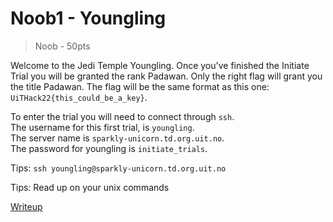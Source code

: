 # Noob1 - Youngling
> Noob - 50pts

Welcome to the Jedi Temple Youngling. Once you've finished the Initiate Trial you will be granted the rank Padawan. Only the right flag will grant you the title Padawan. The flag will be the same format as this one: 
```UiTHack22{this_could_be_a_key}```.

To enter the trial you will need to connect through `ssh`.  
The username for this first trial, is `youngling`.  
The server name is `sparkly-unicorn.td.org.uit.no`.  
The password for youngling is `initiate_trials`.

Tips:
`ssh youngling@sparkly-unicorn.td.org.uit.no`

Tips:
Read up on your unix commands 

[Writeup](./writeup.md)